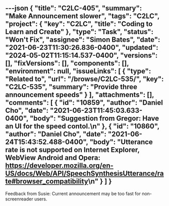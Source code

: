 ---json
{
  "title": "C2LC-405",
  "summary": "Make Announcement slower",
  "tags": "C2LC",
  "project": {
    "key": "C2LC",
    "title": "Coding to Learn and Create"
  },
  "type": "Task",
  "status": "Won't Fix",
  "assignee": "Simon Bates",
  "date": "2021-06-23T11:30:26.836-0400",
  "updated": "2024-05-02T11:15:14.537-0400",
  "versions": [],
  "fixVersions": [],
  "components": [],
  "environment": null,
  "issueLinks": [
    {
      "type": "Related to",
      "url": "/browse/C2LC-535/",
      "key": "C2LC-535",
      "summary": "Provide three announcement speeds"
    }
  ],
  "attachments": [],
  "comments": [
    {
      "id": "10859",
      "author": "Daniel Cho",
      "date": "2021-06-23T11:45:03.633-0400",
      "body": "Suggestion from Gregor: Have an UI for the speed contol.\n"
    },
    {
      "id": "10860",
      "author": "Daniel Cho",
      "date": "2021-06-24T15:43:52.488-0400",
      "body": "Utterance rate is not supported on Internet Explorer, WebView Android and Opera: <https://developer.mozilla.org/en-US/docs/Web/API/SpeechSynthesisUtterance/rate#browser_compatibility>\n"
    }
  ]
}
---
Feedback from Susie: Current announcement may be too fast for non-screenreader users.

        